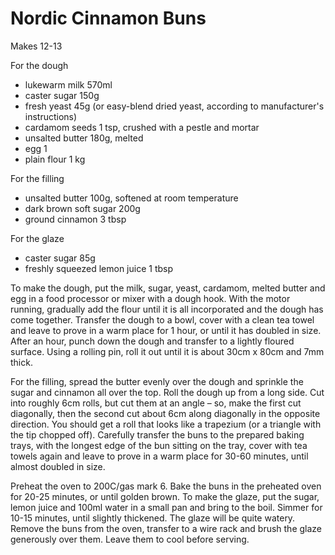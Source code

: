 # Nordic Cinnamon Buns

Makes 12-13

For the dough

* lukewarm milk 570ml
* caster sugar 150g
* fresh yeast 45g (or easy-blend dried yeast, according to manufacturer's instructions)
* cardamom seeds 1 tsp, crushed with a pestle and mortar
* unsalted butter 180g, melted
* egg 1
* plain flour 1 kg

For the filling

* unsalted butter 100g, softened at room temperature
* dark brown soft sugar 200g
* ground cinnamon 3 tbsp

For the glaze
* caster sugar 85g
* freshly squeezed lemon juice 1 tbsp

To make the dough, put the milk, sugar, yeast, cardamom, melted butter and egg in a food processor or mixer with a dough hook. With the motor running, gradually add the flour until it is all incorporated and the dough has come together. Transfer the dough to a bowl, cover with a clean tea towel and leave to prove in a warm place for 1 hour, or until it has doubled in size.
After an hour, punch down the dough and transfer to a lightly floured surface. Using a rolling pin, roll it out until it is about 30cm x 80cm and 7mm thick.

For the filling, spread the butter evenly over the dough and sprinkle the sugar and cinnamon all over the top.
Roll the dough up from a long side. Cut into roughly 6cm rolls, but cut them at an angle – so, make the first cut diagonally, then the second cut about 6cm along diagonally in the opposite direction. You should get a roll that looks like a trapezium (or a triangle with the tip chopped off). Carefully transfer the buns to the prepared baking trays, with the longest edge of the bun sitting on the tray, cover with tea towels again and leave to prove in a warm place for 30-60 minutes, until almost doubled in size.

Preheat the oven to 200C/gas mark 6. Bake the buns in the preheated oven for 20-25 minutes, or until golden brown.
To make the glaze, put the sugar, lemon juice and 100ml water in a small pan and bring to the boil. Simmer for 10-15 minutes, until slightly thickened. The glaze will be quite watery.
Remove the buns from the oven, transfer to a wire rack and brush the glaze generously over them. Leave them to cool before serving.
